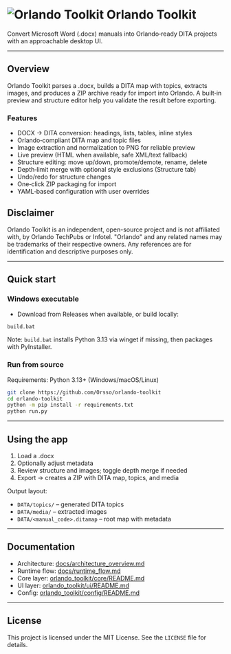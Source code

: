 # ![Orlando Toolkit](https://github.com/user-attachments/assets/15f610f5-52c0-43c3-93fc-37ae5be11d13) Orlando Toolkit

Convert Microsoft Word (.docx) manuals into Orlando‑ready DITA projects with an approachable desktop UI.

---

## Overview

Orlando Toolkit parses a .docx, builds a DITA map with topics, extracts images, and produces a ZIP archive ready for import into Orlando. A built‑in preview and structure editor help you validate the result before exporting.


### Features

- DOCX → DITA conversion: headings, lists, tables, inline styles
- Orlando‑compliant DITA map and topic files
- Image extraction and normalization to PNG for reliable preview
- Live preview (HTML when available, safe XML/text fallback)
- Structure editing: move up/down, promote/demote, rename, delete
- Depth‑limit merge with optional style exclusions (Structure tab)
- Undo/redo for structure changes
- One‑click ZIP packaging for import
- YAML‑based configuration with user overrides

## Disclaimer

Orlando Toolkit is an independent, open-source project and is not affiliated with, by Orlando TechPubs or Infotel. "Orlando" and any related names may be trademarks of their respective owners. Any references are for identification and descriptive purposes only.

---

## Quick start

### Windows executable

- Download from Releases when available, or build locally:

```bash
build.bat
```

Note: `build.bat` installs Python 3.13 via winget if missing, then packages with PyInstaller.

### Run from source

Requirements: Python 3.13+ (Windows/macOS/Linux)

```bash
git clone https://github.com/Orsso/orlando-toolkit
cd orlando-toolkit
python -m pip install -r requirements.txt
python run.py
```

---

## Using the app

1. Load a .docx
2. Optionally adjust metadata
3. Review structure and images; toggle depth merge if needed
4. Export → creates a ZIP with DITA map, topics, and media

Output layout:
- `DATA/topics/` – generated DITA topics
- `DATA/media/` – extracted images
- `DATA/<manual_code>.ditamap` – root map with metadata

---

## Documentation

- Architecture: [docs/architecture_overview.md](docs/architecture_overview.md)
- Runtime flow: [docs/runtime_flow.md](docs/runtime_flow.md)
- Core layer: [orlando_toolkit/core/README.md](orlando_toolkit/core/README.md)
- UI layer: [orlando_toolkit/ui/README.md](orlando_toolkit/ui/README.md)
- Config: [orlando_toolkit/config/README.md](orlando_toolkit/config/README.md)

---

## License

This project is licensed under the MIT License. See the `LICENSE` file for details.

